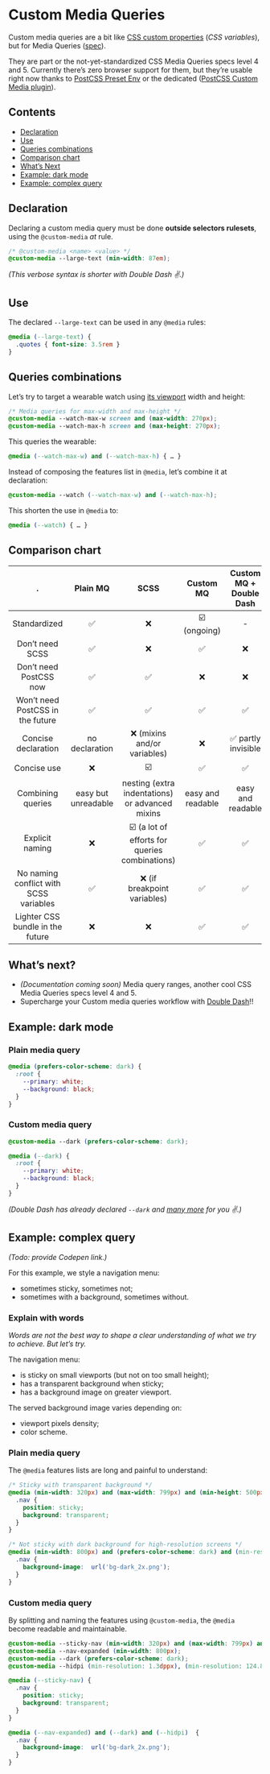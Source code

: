 # Custom Media Queries

Custom media queries are a bit like [CSS custom properties](https://vinceumo.github.io/devNotes/CSS/css-customs-properties/) (_CSS variables_), but for Media Queries ([spec](https://drafts.csswg.org/mediaqueries-5/#custom-mq)).

They are part or the not-yet-standardized CSS Media Queries specs level 4 and 5.  Currently there’s zero browser support for them, but they’re usable right now thanks to [PostCSS Preset Env](https://github.com/csstools/postcss-preset-env) or the dedicated ([PostCSS Custom Media plugin](https://github.com/postcss/postcss-custom-media)).

## Contents

- [Declaration](#declaration)
- [Use](#use)
- [Queries combinations](#queries-combinations)
- [Comparison chart](#comparison-chart)
- [What’s Next](#whats-next)
- [Example: dark mode](#example-dark-mode)
- [Example: complex query](#example-complex-query)

## Declaration

Declaring a custom media query must be done **outside selectors rulesets**, using the `@custom-media` _at_ rule.


```css
/* @custom-media <name> <value> */
@custom-media --large-text (min-width: 87em);
```

*(This verbose syntax is shorter with Double Dash ✌️.)*

## Use

The declared `--large-text` can be used in any `@media` rules:

```css
@media (--large-text) {
  .quotes { font-size: 3.5rem }
}
```

## Queries combinations

Let’s try to target a wearable watch using [its viewport](https://vizdevices.yesviz.com/watches.php) width and height:

```css
/* Media queries for max-width and max-height */
@custom-media --watch-max-w screen and (max-width: 270px);
@custom-media --watch-max-h screen and (max-height: 270px);
```

This queries the wearable:
```css
@media (--watch-max-w) and (--watch-max-h) { … }
```

Instead of composing the features list in `@media`, let’s combine it at declaration:

```css
@custom-media --watch (--watch-max-w) and (--watch-max-h);
```

This shorten the use in `@media` to:

```css
@media (--watch) { … }
```

## Comparison chart

. | Plain MQ | SCSS | Custom MQ | Custom MQ + Double Dash
|:--:|:--:|:--:|:--:|:--:|
Standardized | ✅ | ❌ | ☑️ (ongoing) | -
Don’t need SCSS | ✅ | ❌ | ✅ | ❌
Don’t need PostCSS now | ✅ | ✅ | ❌ | ❌
Won’t need PostCSS in the future | ✅ | ✅ | ✅ | ✅
Concise declaration | no declaration | ❌ (mixins and/or variables) | ❌ | ✅ partly invisible
Concise use | ❌ | ☑️ | ✅ | ✅ 
Combining queries | easy but unreadable | nesting (extra indentations) or advanced mixins | easy and readable | easy and readable
Explicit naming | ❌ | ☑️ (a lot of efforts for queries combinations) | ✅ | ✅
No naming conflict with SCSS variables | ✅ | ❌ (if breakpoint variables) | ✅ | ✅
Lighter CSS bundle in the future | ❌ | ❌ | ✅ | ✅

## What’s next?

- *(Documentation coming soon)* Media query ranges, another cool CSS Media Queries specs level 4 and 5.
- Supercharge your Custom media queries workflow with [Double Dash](/)!!

## Example: dark mode

### Plain media query

```css
@media (prefers-color-scheme: dark) {
  :root {
    --primary: white;
    --background: black;
  }
}
```

### Custom media query

```css
@custom-media --dark (prefers-color-scheme: dark);

@media (--dark) {
  :root {
    --primary: white;
    --background: black;
  }
}
```

*(Double Dash has already declared `--dark` and [many more](/#predefined-custom-media-queries) for you ✌️.)*

## Example: complex query

*(Todo: provide Codepen link.)*

For this example, we style a navigation menu:
- sometimes sticky, sometimes not;
- sometimes with a background, sometimes without.

### Explain with words

*Words are not the best way to shape a clear understanding of what we try to achieve. But let’s try.*

The navigation menu:
- is sticky on small viewports (but not on too small height);
- has a transparent background when sticky;
- has a background image on greater viewport.

The served background image varies depending on:
- viewport pixels density;
- color scheme.

### Plain media query

The `@media` features lists are long and painful to understand:

```css
/* Sticky with transparent background */
@media (min-width: 320px) and (max-width: 799px) and (min-height: 500px) {
  .nav {
    position: sticky;
    background: transparent;
  }
}

/* Not sticky with dark background for high-resolution screens */
@media (min-width: 800px) and (prefers-color-scheme: dark) and (min-resolution: 124.8dpi), (min-width: 800px) and (prefers-color-scheme: dark) and (min-resolution: 1.3dppx) {
  .nav {
    background-image:  url('bg-dark_2x.png');
  }
}
```

### Custom media query

By splitting and naming the features using `@custom-media`, the `@media` become readable and maintainable.

```css
@custom-media --sticky-nav (min-width: 320px) and (max-width: 799px) and (min-height: 500px);
@custom-media --nav-expanded (min-width: 800px);
@custom-media --dark (prefers-color-scheme: dark);
@custom-media --hidpi (min-resolution: 1.3dppx), (min-resolution: 124.8dpi);

@media (--sticky-nav) {
  .nav {
    position: sticky;
    background: transparent;
  }
}

@media (--nav-expanded) and (--dark) and (--hidpi)  {
  .nav {
    background-image:  url('bg-dark_2x.png');
  }
}
```
